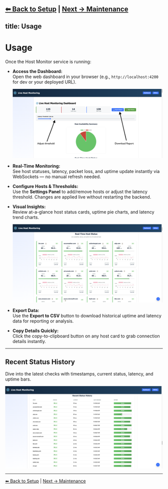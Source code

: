 [⬅ Back to Setup](setup.md) | [Next → Maintenance](maintenance.md)
---
title: Usage
---

# Usage

Once the Host Monitor service is running:

- **Access the Dashboard:**  
  Open the web dashboard in your browser (e.g., `http://localhost:4200` for dev or your deployed URL).

  ![Dashboard overview](images/dashboard.png)

- **Real-Time Monitoring:**  
  See host statuses, latency, packet loss, and uptime update instantly via WebSockets — no manual refresh needed.

- **Configure Hosts & Thresholds:**  
  Use the **Settings Panel** to add/remove hosts or adjust the latency threshold. Changes are applied live without restarting the backend.

- **Visual Insights:**  
  Review at-a-glance host status cards, uptime pie charts, and latency trend charts.

  ![Real-time host status grid](images/hosts_status.png)

- **Export Data:**  
  Use the **Export to CSV** button to download historical uptime and latency data for reporting or analysis.

- **Copy Details Quickly:**  
  Click the copy-to-clipboard button on any host card to grab connection details instantly.

---

## Recent Status History

Dive into the latest checks with timestamps, current status, latency, and uptime bars.

![Recent status history table](images/history.png)

---

[⬅ Back to Setup](setup.md) | [Next → Maintenance](maintenance.md)
